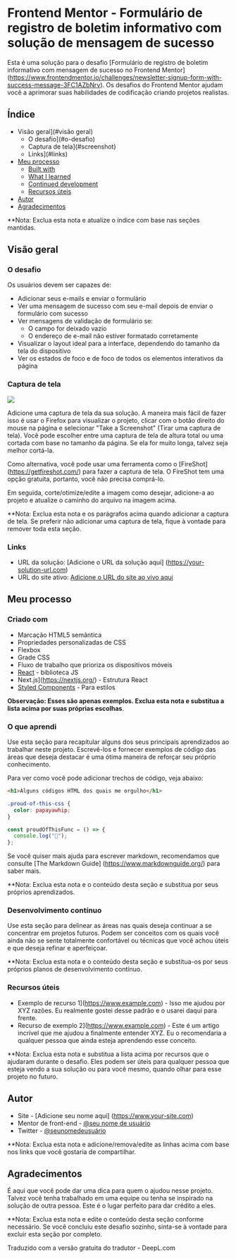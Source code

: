 # Frontend Mentor - Formulário de registro de boletim informativo com solução de mensagem de sucesso

Esta é uma solução para o desafio [Formulário de registro de boletim informativo com mensagem de sucesso no Frontend Mentor] (https://www.frontendmentor.io/challenges/newsletter-signup-form-with-success-message-3FC1AZbNrv). Os desafios do Frontend Mentor ajudam você a aprimorar suas habilidades de codificação criando projetos realistas.

## Índice

- Visão geral](#visão geral)
  - O desafio](#o-desafio)
  - Captura de tela](#screenshot)
  - Links](#links)
- [Meu processo](#meu-processo)
  - [Built with](#built-with)
  - [What I learned](#what-i-learned)
  - [Continued development](#continued-development)
  - [Recursos úteis](#recursosúteis)
- [Autor](#autor)
- [Agradecimentos](#acnowledgments)

\*\*Nota: Exclua esta nota e atualize o índice com base nas seções mantidas.

## Visão geral

### O desafio

Os usuários devem ser capazes de:

- Adicionar seus e-mails e enviar o formulário
- Ver uma mensagem de sucesso com seu e-mail depois de enviar o formulário com sucesso
- Ver mensagens de validação de formulário se:
  - O campo for deixado vazio
  - O endereço de e-mail não estiver formatado corretamente
- Visualizar o layout ideal para a interface, dependendo do tamanho da tela do dispositivo
- Ver os estados de foco e de foco de todos os elementos interativos da página

### Captura de tela

![](./screenshot.jpg)

Adicione uma captura de tela da sua solução. A maneira mais fácil de fazer isso é usar o Firefox para visualizar o projeto, clicar com o botão direito do mouse na página e selecionar "Take a Screenshot" (Tirar uma captura de tela). Você pode escolher entre uma captura de tela de altura total ou uma cortada com base no tamanho da página. Se ela for muito longa, talvez seja melhor cortá-la.

Como alternativa, você pode usar uma ferramenta como o [FireShot] (https://getfireshot.com/) para fazer a captura de tela. O FireShot tem uma opção gratuita, portanto, você não precisa comprá-lo.

Em seguida, corte/otimize/edite a imagem como desejar, adicione-a ao projeto e atualize o caminho do arquivo na imagem acima.

\*\*Nota: Exclua esta nota e os parágrafos acima quando adicionar a captura de tela. Se preferir não adicionar uma captura de tela, fique à vontade para remover toda esta seção.

### Links

- URL da solução: [Adicione o URL da solução aqui] (https://your-solution-url.com)
- URL do site ativo: [Adicione o URL do site ao vivo aqui](https://your-live-site-url.com)

## Meu processo

### Criado com

- Marcação HTML5 semântica
- Propriedades personalizadas de CSS
- Flexbox
- Grade CSS
- Fluxo de trabalho que prioriza os dispositivos móveis
- [React](https://reactjs.org/) - biblioteca JS
- Next.js](https://nextjs.org/) - Estrutura React
- [Styled Components](https://styled-components.com/) - Para estilos

**Observação: Esses são apenas exemplos. Exclua esta nota e substitua a lista acima por suas próprias escolhas**.

### O que aprendi

Use esta seção para recapitular alguns dos seus principais aprendizados ao trabalhar neste projeto. Escrevê-los e fornecer exemplos de código das áreas que deseja destacar é uma ótima maneira de reforçar seu próprio conhecimento.

Para ver como você pode adicionar trechos de código, veja abaixo:

```html
<h1>Alguns códigos HTML dos quais me orgulho</h1>
```

```css
.proud-of-this-css {
  color: papayawhip;
}
```

```js
const proudOfThisFunc = () => {
  console.log("🎉");
};
```

Se você quiser mais ajuda para escrever markdown, recomendamos que consulte [The Markdown Guide] (https://www.markdownguide.org/) para saber mais.

\*\*Nota: Exclua esta nota e o conteúdo desta seção e substitua por seus próprios aprendizados.

### Desenvolvimento contínuo

Use esta seção para delinear as áreas nas quais deseja continuar a se concentrar em projetos futuros. Podem ser conceitos com os quais você ainda não se sente totalmente confortável ou técnicas que você achou úteis e que deseja refinar e aperfeiçoar.

\*\*Nota: Exclua esta nota e o conteúdo desta seção e substitua-os por seus próprios planos de desenvolvimento contínuo.

### Recursos úteis

- Exemplo de recurso 1](https://www.example.com) - Isso me ajudou por XYZ razões. Eu realmente gostei desse padrão e o usarei daqui para frente.
- Recurso de exemplo 2](https://www.example.com) - Este é um artigo incrível que me ajudou a finalmente entender XYZ. Eu o recomendaria a qualquer pessoa que ainda esteja aprendendo esse conceito.

\*\*Nota: Exclua esta nota e substitua a lista acima por recursos que o ajudaram durante o desafio. Eles podem ser úteis para qualquer pessoa que esteja vendo a sua solução ou para você mesmo, quando olhar para esse projeto no futuro.

## Autor

- Site - [Adicione seu nome aqui] (https://www.your-site.com)
- Mentor de front-end - [@seu nome de usuário](https://www.frontendmentor.io/profile/yourusername)
- Twitter - [@seunomedeusuário](https://www.twitter.com/yourusername)

\*\*Nota: Exclua esta nota e adicione/remova/edite as linhas acima com base nos links que você gostaria de compartilhar.

## Agradecimentos

É aqui que você pode dar uma dica para quem o ajudou nesse projeto. Talvez você tenha trabalhado em uma equipe ou tenha se inspirado na solução de outra pessoa. Este é o lugar perfeito para dar crédito a eles.

\*\*Nota: Exclua esta nota e edite o conteúdo desta seção conforme necessário. Se você concluiu este desafio sozinho, sinta-se à vontade para excluir esta seção por completo.

Traduzido com a versão gratuita do tradutor - DeepL.com
